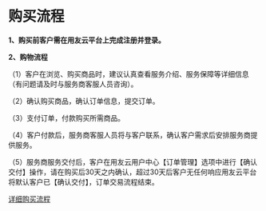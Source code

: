# 购买流程

**1、购买前客户需在用友云平台上完成注册并登录。**

**2、购物流程**

（1）客户在浏览、购买商品时，建议认真查看服务介绍、服务保障等详细信息（有问题请及时与服务商客服人员咨询）。

（2）确认购买商品，确认订单信息，提交订单。

（3）支付订单，付款购买所需商品。

（4）客户付款后，服务商客服人员将与客户联系，确认客户需求后安排服务商提供服务。

（5）服务商服务交付后，客户在用友云用户中心【订单管理】选项中进行【确认交付】操作，请在购买后30天之内确认，超过30天后客户无任何响应用友云平台将默认客户已【确认交付】，订单交易流程结束。

[详细购买流程](/articles/yycloud/2-/goumailiucheng.md)


